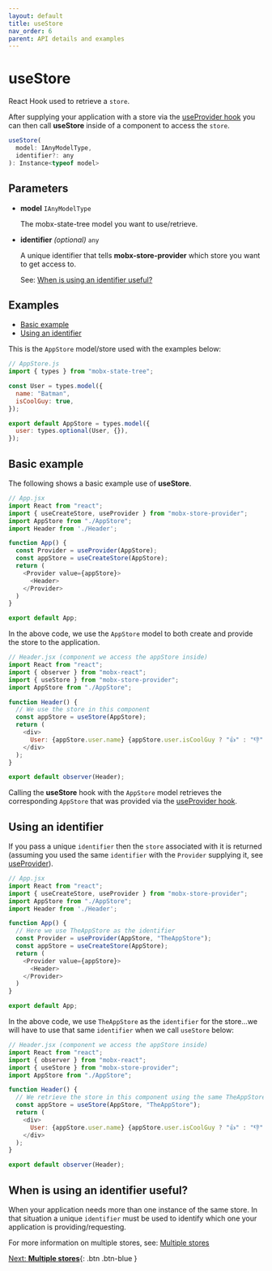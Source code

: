 ```yaml
---
layout: default
title: useStore
nav_order: 6
parent: API details and examples
---
```


# useStore

React Hook used to retrieve a `store`.

After supplying your application with a store via the [useProvider hook](/api/useProvider) you can then call **useStore** inside of a component to access the `store`.

```javascript
useStore(
  model: IAnyModelType,
  identifier?: any
): Instance<typeof model>
```

## Parameters

- **model** `IAnyModelType`

  The mobx-state-tree model you want to use/retrieve.

- **identifier** _(optional)_ `any`

  A unique identifier that tells **mobx-store-provider** which store you want to get access to.

  See: [When is using an identifier useful?](#when-is-using-an-identifier-useful)

## Examples

- [Basic example](#basic-example)
- [Using an identifier](#using-an-identifer)

This is the `AppStore` model/store used with the examples below:

```javascript
// AppStore.js
import { types } from "mobx-state-tree";

const User = types.model({
  name: "Batman",
  isCoolGuy: true,
});

export default AppStore = types.model({
  user: types.optional(User, {}),
});
```

## Basic example

The following shows a basic example use of **useStore**.

```javascript
// App.jsx
import React from "react";
import { useCreateStore, useProvider } from "mobx-store-provider";
import AppStore from "./AppStore";
import Header from './Header';

function App() {
  const Provider = useProvider(AppStore);
  const appStore = useCreateStore(AppStore);
  return (
    <Provider value={appStore}>
      <Header>
    </Provider>
  )
}

export default App;
```

In the above code, we use the `AppStore` model to both create and provide the store to the application.

```javascript
// Header.jsx (component we access the appStore inside)
import React from "react";
import { observer } from "mobx-react";
import { useStore } from "mobx-store-provider";
import AppStore from "./AppStore";

function Header() {
  // We use the store in this component
  const appStore = useStore(AppStore);
  return (
    <div>
      User: {appStore.user.name} {appStore.user.isCoolGuy ? "👍" : "👎"}
    </div>
  );
}

export default observer(Header);
```

Calling the **useStore** hook with the `AppStore` model retrieves the corresponding `AppStore` that was provided via the [useProvider hook](/api/useProvider).

## Using an identifier

If you pass a unique `identifier` then the `store` associated with it is returned (assuming you used the same `identifier` with the `Provider` supplying it, see [useProvider](/api/useProvider)).

```javascript
// App.jsx
import React from "react";
import { useCreateStore, useProvider } from "mobx-store-provider";
import AppStore from "./AppStore";
import Header from './Header';

function App() {
  // Here we use TheAppStore as the identifier
  const Provider = useProvider(AppStore, "TheAppStore");
  const appStore = useCreateStore(AppStore);
  return (
    <Provider value={appStore}>
      <Header>
    </Provider>
  )
}

export default App;
```

In the above code, we use `TheAppStore` as the `identifier` for the store...we will have to use that same `identifier` when we call `useStore` below:

```javascript
// Header.jsx (component we access the appStore inside)
import React from "react";
import { observer } from "mobx-react";
import { useStore } from "mobx-store-provider";
import AppStore from "./AppStore";

function Header() {
  // We retrieve the store in this component using the same TheAppStore identifier
  const appStore = useStore(AppStore, "TheAppStore");
  return (
    <div>
      User: {appStore.user.name} {appStore.user.isCoolGuy ? "👍" : "👎"}
    </div>
  );
}

export default observer(Header);
```

## When is using an identifier useful?

When your application needs more than one instance of the same store. In that situation a unique `identifier` must be used to identify which one your application is providing/requesting.

For more information on multiple stores, see: [Multiple stores](/multiple-stores)

[Next: **Multiple stores**](/multiple-stores){: .btn .btn-blue }
